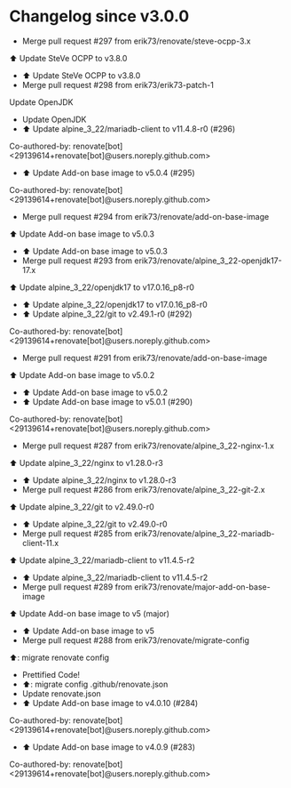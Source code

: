# Changelog since v3.0.0
- Merge pull request #297 from erik73/renovate/steve-ocpp-3.x

⬆️ Update SteVe OCPP to v3.8.0 
- ⬆️ Update SteVe OCPP to v3.8.0 
- Merge pull request #298 from erik73/erik73-patch-1

Update OpenJDK 
- Update OpenJDK 
- ⬆️ Update alpine_3_22/mariadb-client to v11.4.8-r0 (#296)

Co-authored-by: renovate[bot] <29139614+renovate[bot]@users.noreply.github.com> 
- ⬆️ Update Add-on base image to v5.0.4 (#295)

Co-authored-by: renovate[bot] <29139614+renovate[bot]@users.noreply.github.com> 
- Merge pull request #294 from erik73/renovate/add-on-base-image

⬆️ Update Add-on base image to v5.0.3 
- ⬆️ Update Add-on base image to v5.0.3 
- Merge pull request #293 from erik73/renovate/alpine_3_22-openjdk17-17.x

⬆️ Update alpine_3_22/openjdk17 to v17.0.16_p8-r0 
- ⬆️ Update alpine_3_22/openjdk17 to v17.0.16_p8-r0 
- ⬆️ Update alpine_3_22/git to v2.49.1-r0 (#292)

Co-authored-by: renovate[bot] <29139614+renovate[bot]@users.noreply.github.com> 
- Merge pull request #291 from erik73/renovate/add-on-base-image

⬆️ Update Add-on base image to v5.0.2 
- ⬆️ Update Add-on base image to v5.0.2 
- ⬆️ Update Add-on base image to v5.0.1 (#290)

Co-authored-by: renovate[bot] <29139614+renovate[bot]@users.noreply.github.com> 
- Merge pull request #287 from erik73/renovate/alpine_3_22-nginx-1.x

⬆️ Update alpine_3_22/nginx to v1.28.0-r3 
- ⬆️ Update alpine_3_22/nginx to v1.28.0-r3 
- Merge pull request #286 from erik73/renovate/alpine_3_22-git-2.x

⬆️ Update alpine_3_22/git to v2.49.0-r0 
- ⬆️ Update alpine_3_22/git to v2.49.0-r0 
- Merge pull request #285 from erik73/renovate/alpine_3_22-mariadb-client-11.x

⬆️ Update alpine_3_22/mariadb-client to v11.4.5-r2 
- ⬆️ Update alpine_3_22/mariadb-client to v11.4.5-r2 
- Merge pull request #289 from erik73/renovate/major-add-on-base-image

⬆️ Update Add-on base image to v5 (major) 
- ⬆️ Update Add-on base image to v5 
- Merge pull request #288 from erik73/renovate/migrate-config

⬆️: migrate renovate config 
- Prettified Code! 
- ⬆️: migrate config .github/renovate.json 
- Update renovate.json 
- ⬆️ Update Add-on base image to v4.0.10 (#284)

Co-authored-by: renovate[bot] <29139614+renovate[bot]@users.noreply.github.com> 
- ⬆️ Update Add-on base image to v4.0.9 (#283)

Co-authored-by: renovate[bot] <29139614+renovate[bot]@users.noreply.github.com> 

